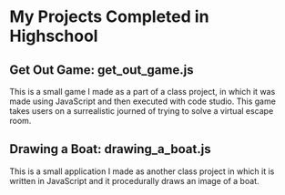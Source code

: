 # My Projects Completed in Highschool

## Get Out Game: get_out_game.js
This is a small game I made as a part of a class project, in which it was made using JavaScript and then executed with code studio. This game takes users on a surrealistic journed of trying to solve a virtual escape room.

## Drawing a Boat: drawing_a_boat.js
This is a small application I made as another class project in which it is written in JavaScript and it procedurally draws an image of a boat. 
